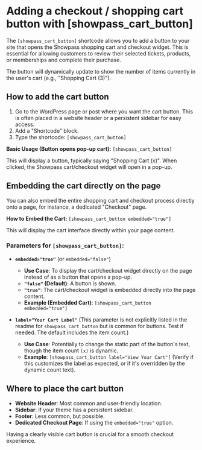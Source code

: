 # Adding a checkout / shopping cart button with [showpass_cart_button]

The `[showpass_cart_button]` shortcode allows you to add a button to your site that opens the Showpass shopping cart and checkout widget. This is essential for allowing customers to review their selected tickets, products, or memberships and complete their purchase.

The button will dynamically update to show the number of items currently in the user's cart (e.g., "Shopping Cart (3)").

## How to add the cart button

1.  Go to the WordPress page or post where you want the cart button. This is often placed in a website header or a persistent sidebar for easy access.
2.  Add a "Shortcode" block.
3.  Type the shortcode: `[showpass_cart_button]`

**Basic Usage (Button opens pop-up cart):**
`[showpass_cart_button]`

This will display a button, typically saying "Shopping Cart (x)". When clicked, the Showpass cart/checkout widget will open in a pop-up.

## Embedding the cart directly on the page

You can also embed the entire shopping cart and checkout process directly onto a page, for instance, a dedicated "Checkout" page.

**How to Embed the Cart:**
`[showpass_cart_button embedded="true"]`

This will display the cart interface directly within your page content.

### Parameters for `[showpass_cart_button]`:

- **`embedded="true"`** (or `embedded="false"`)

  - **Use Case**: To display the cart/checkout widget directly on the page instead of as a button that opens a pop-up.
  - **`"false"` (Default)**: A button is shown.
  - **`"true"`**: The cart/checkout widget is embedded directly into the page content.
  - **Example (Embedded Cart)**: `[showpass_cart_button embedded="true"]`

- **`label="Your Cart Label"`** (This parameter is not explicitly listed in the readme for `showpass_cart_button` but is common for buttons. Test if needed. The default includes the item count.)
  - **Use Case**: Potentially to change the static part of the button's text, though the item count `(x)` is dynamic.
  - **Example**: `[showpass_cart_button label="View Your Cart"]` (Verify if this customizes the label as expected, or if it's overridden by the dynamic count text).

## Where to place the cart button

- **Website Header**: Most common and user-friendly location.
- **Sidebar**: If your theme has a persistent sidebar.
- **Footer**: Less common, but possible.
- **Dedicated Checkout Page**: If using the `embedded="true"` option.

Having a clearly visible cart button is crucial for a smooth checkout experience.
